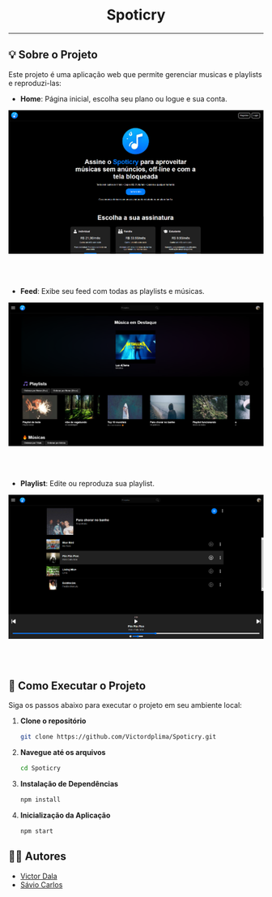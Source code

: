 <h1 align="center">Spoticry</h1>

---

## 💡 Sobre o Projeto

Este projeto é uma aplicação web que permite gerenciar musicas e playlists e reproduzi-las:

- **Home**: Página inicial, escolha seu plano ou logue e sua conta.
<p align="center">
  <img src="src/assets/screenshots/home.png" alt="Home page">
</p>
<br><br>

- **Feed**: Exibe seu feed com todas as playlists e músicas.
<p align="center">
  <img src="src/assets/screenshots/feed.png" alt="Feed page">
</p>
<br><br>

- **Playlist**: Edite ou reproduza sua playlist.
<p align="center">
  <img src="src/assets/screenshots/playlists.png" alt="Playlist Detail">
</p>
<br><br>


## 🚀 Como Executar o Projeto
Siga os passos abaixo para executar o projeto em seu ambiente local:
   
1. **Clone o repositório**
   ```bash
   git clone https://github.com/Victordplima/Spoticry.git
   ```
   
2. **Navegue até os arquivos**
   ```bash
   cd Spoticry
   ```

3. **Instalação de Dependências**
   ```bash
   npm install
   ```

4. **Inicialização da Aplicação**
   ```bash
   npm start
   ```

## 👨‍💻 Autores
- [Victor Dala](https://github.com/Victordplima)
- [Sávio Carlos](https://github.com/SavioCarlos)
